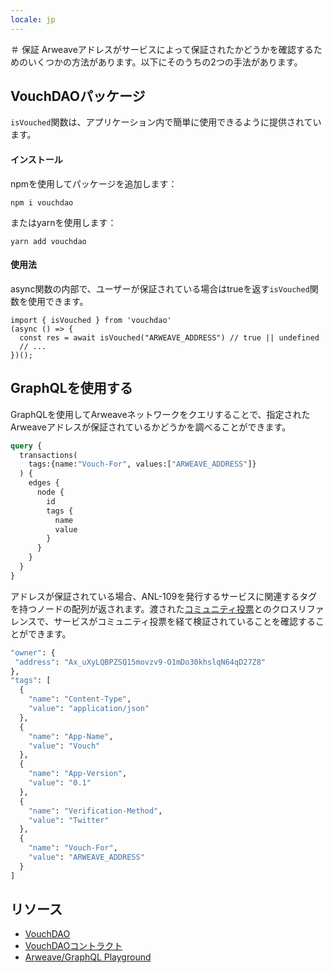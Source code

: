 ```yaml
---
locale: jp
---
```

＃ 保証
Arweaveアドレスがサービスによって保証されたかどうかを確認するためのいくつかの方法があります。以下にそのうちの2つの手法があります。

## VouchDAOパッケージ
`isVouched`関数は、アプリケーション内で簡単に使用できるように提供されています。

#### インストール
npmを使用してパッケージを追加します：
```console:no-line-numbers
npm i vouchdao
```
またはyarnを使用します：
```console:no-line-numbers
yarn add vouchdao
```

#### 使用法
async関数の内部で、ユーザーが保証されている場合はtrueを返す`isVouched`関数を使用できます。

```js:no-line-numbers
import { isVouched } from 'vouchdao'
(async () => {
  const res = await isVouched("ARWEAVE_ADDRESS") // true || undefined
  // ...
})();
```

## GraphQLを使用する
GraphQLを使用してArweaveネットワークをクエリすることで、指定されたArweaveアドレスが保証されているかどうかを調べることができます。

```graphql
query {
  transactions(
    tags:{name:"Vouch-For", values:["ARWEAVE_ADDRESS"]}
  ) {
    edges {
      node {
        id
        tags {
          name 
          value 
        }
      }
    }
  }
}
```

アドレスが保証されている場合、ANL-109を発行するサービスに関連するタグを持つノードの配列が返されます。渡された[コミュニティ投票](https://community.xyz/#_z0ch80z_daDUFqC9jHjfOL8nekJcok4ZRkE_UesYsk/votes)とのクロスリファレンスで、サービスがコミュニティ投票を経て検証されていることを確認することができます。

```graphql
"owner": {
 "address": "Ax_uXyLQBPZSQ15movzv9-O1mDo30khslqN64qD27Z8"
},
"tags": [
  {
    "name": "Content-Type",
    "value": "application/json"
  },
  {
    "name": "App-Name",
    "value": "Vouch"
  },
  {
    "name": "App-Version",
    "value": "0.1"
  },
  {
    "name": "Verification-Method",
    "value": "Twitter"
  },
  {
    "name": "Vouch-For",
    "value": "ARWEAVE_ADDRESS"
  }
]
```

## リソース
* [VouchDAO](https://vouch-dao.arweave.dev)
* [VouchDAOコントラクト](https://sonar.warp.cc/?#/app/contract/_z0ch80z_daDUFqC9jHjfOL8nekJcok4ZRkE_UesYsk)
* [Arweave/GraphQL Playground](https://arweave.net/graphql)